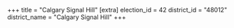 +++
title = "Calgary Signal Hill"
[extra]
election_id = 42
district_id = "48012"
district_name = "Calgary Signal Hill"
+++

